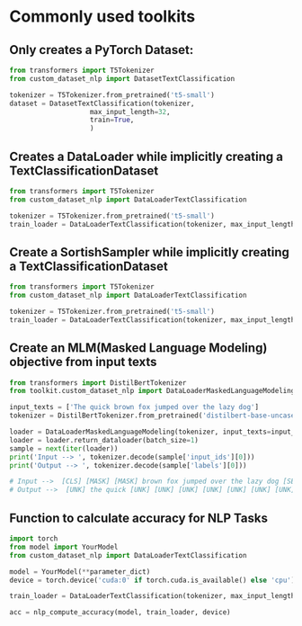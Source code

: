 # Commonly used toolkits


## Only creates a PyTorch Dataset:

```python
from transformers import T5Tokenizer
from custom_dataset_nlp import DatasetTextClassification

tokenizer = T5Tokenizer.from_pretrained('t5-small')
dataset = DatasetTextClassification(tokenizer,
				    max_input_length=32,
				    train=True,
				    )

```

## Creates a DataLoader while implicitly creating a TextClassificationDataset

```python
from transformers import T5Tokenizer
from custom_dataset_nlp import DataLoaderTextClassification

tokenizer = T5Tokenizer.from_pretrained('t5-small')
train_loader = DataLoaderTextClassification(tokenizer, max_input_length=64, train=True).return_dataloader(batch_size=32, shuffle=True)
```

## Create a SortishSampler while implicitly creating a TextClassificationDataset

```python
from transformers import T5Tokenizer
from custom_dataset_nlp import DataLoaderTextClassification

tokenizer = T5Tokenizer.from_pretrained('t5-small') 
train_loader = DataLoaderTextClassification(tokenizer, max_input_length=64, train=True).return_dataloader(batch_size=32, sortish_sampler=True)
```

## Create an MLM(Masked Language Modeling) objective from input texts

```python
from transformers import DistilBertTokenizer
from toolkit.custom_dataset_nlp import DataLoaderMaskedLanguageModeling

input_texts = ['The quick brown fox jumped over the lazy dog']
tokenizer = DistilBertTokenizer.from_pretrained('distilbert-base-uncased')

loader = DataLoaderMaskedLanguageModeling(tokenizer, input_texts=input_texts)
loader = loader.return_dataloader(batch_size=1)
sample = next(iter(loader))
print('Input --> ', tokenizer.decode(sample['input_ids'][0]))
print('Output --> ', tokenizer.decode(sample['labels'][0]))

# Input -->  [CLS] [MASK] [MASK] brown fox jumped over the lazy dog [SEP]
# Output -->  [UNK] the quick [UNK] [UNK] [UNK] [UNK] [UNK] [UNK] [UNK] [UNK]
```

## Function to calculate accuracy for NLP Tasks

```python
import torch
from model import YourModel
from custom_dataset_nlp import DataLoaderTextClassification

model = YourModel(**parameter_dict)
device = torch.device('cuda:0' if torch.cuda.is_available() else 'cpu')

train_loader = DataLoaderTextClassification(tokenizer, max_input_length=64, train=True).return_dataloader(batch_size=32, sortish_sampler=True)

acc = nlp_compute_accuracy(model, train_loader, device)
```
